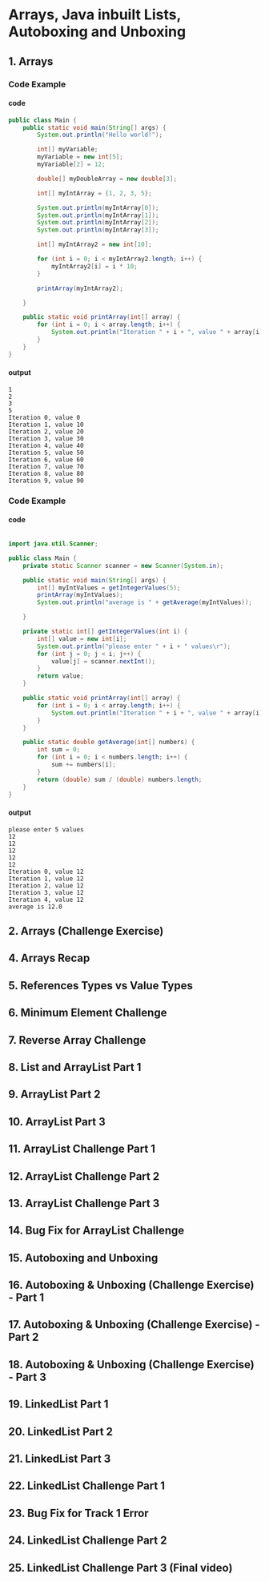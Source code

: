 # Arrays, Java inbuilt Lists, Autoboxing and Unboxing

## 1. Arrays

### Code Example

#### code

```java
public class Main {
    public static void main(String[] args) {
        System.out.println("Hello world!");

        int[] myVariable;
        myVariable = new int[5];
        myVariable[2] = 12;

        double[] myDoubleArray = new double[3];

        int[] myIntArray = {1, 2, 3, 5};

        System.out.println(myIntArray[0]);
        System.out.println(myIntArray[1]);
        System.out.println(myIntArray[2]);
        System.out.println(myIntArray[3]);

        int[] myIntArray2 = new int[10];

        for (int i = 0; i < myIntArray2.length; i++) {
            myIntArray2[i] = i * 10;
        }

        printArray(myIntArray2);

    }

    public static void printArray(int[] array) {
        for (int i = 0; i < array.length; i++) {
            System.out.println("Iteration " + i + ", value " + array[i]);
        }
    }
}

```

#### output

```shell
1
2
3
5
Iteration 0, value 0
Iteration 1, value 10
Iteration 2, value 20
Iteration 3, value 30
Iteration 4, value 40
Iteration 5, value 50
Iteration 6, value 60
Iteration 7, value 70
Iteration 8, value 80
Iteration 9, value 90
```

### Code Example

#### code

```java

import java.util.Scanner;

public class Main {
    private static Scanner scanner = new Scanner(System.in);

    public static void main(String[] args) {
        int[] myIntValues = getIntegerValues(5);
        printArray(myIntValues);
        System.out.println("average is " + getAverage(myIntValues));

    }

    private static int[] getIntegerValues(int i) {
        int[] value = new int[i];
        System.out.println("please enter " + i + " values\r");
        for (int j = 0; j < i; j++) {
            value[j] = scanner.nextInt();
        }
        return value;
    }

    public static void printArray(int[] array) {
        for (int i = 0; i < array.length; i++) {
            System.out.println("Iteration " + i + ", value " + array[i]);
        }
    }

    public static double getAverage(int[] numbers) {
        int sum = 0;
        for (int i = 0; i < numbers.length; i++) {
            sum += numbers[i];
        }
        return (double) sum / (double) numbers.length;
    }
}

```

#### output

```shell
please enter 5 values
12
12
12
12
12
Iteration 0, value 12
Iteration 1, value 12
Iteration 2, value 12
Iteration 3, value 12
Iteration 4, value 12
average is 12.0

```

## 2. Arrays (Challenge Exercise)

## 4. Arrays Recap

## 5. References Types vs Value Types

## 6. Minimum Element Challenge

## 7. Reverse Array Challenge

## 8. List and ArrayList Part 1

## 9. ArrayList Part 2

## 10. ArrayList Part 3

## 11. ArrayList Challenge Part 1

## 12. ArrayList Challenge Part 2

## 13. ArrayList Challenge Part 3

## 14. Bug Fix for ArrayList Challenge

## 15. Autoboxing and Unboxing

## 16. Autoboxing & Unboxing (Challenge Exercise) - Part 1

## 17. Autoboxing & Unboxing (Challenge Exercise) - Part 2

## 18. Autoboxing & Unboxing (Challenge Exercise) - Part 3

## 19. LinkedList Part 1

## 20. LinkedList Part 2

## 21. LinkedList Part 3

## 22. LinkedList Challenge Part 1

## 23. Bug Fix for Track 1 Error

## 24. LinkedList Challenge Part 2

## 25. LinkedList Challenge Part 3 (Final video)
